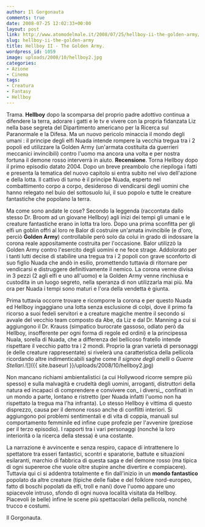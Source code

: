 ```yaml
---
author: Il Gorgonauta
comments: true
date: 2008-07-25 12:02:33+00:00
layout: post
link: http://www.atomodelmale.it/2008/07/25/hellboy-ii-the-golden-army/
slug: hellboy-ii-the-golden-army
title: Hellboy II - The Golden Army.
wordpress_id: 1059
image: uploads/2008/10/hellboy2.jpg
categories:
- Azione
- Cinema
tags:
- Creatura
- Fantasy
- Hellboy
---
```



Trama. **Hellboy** dopo la scomparsa del proprio padre adottivo continua a difendere la terra, adorare i gatti e le tv e vivere con la propria fidanzata Liz nella base segreta del Dipartimento americano per la Ricerca sul Paranormale e la Difesa. Ma un nuovo pericolo minaccia il mondo degli umani : il principe degli elfi Nuada intende rompere la vecchia tregua tra i 2 popoli ed utilizzare la Golden Army (un'armata costituita da guerrieri meccanici invincibili) contro l'uomo ma  ancora una volta e per nostra fortuna il demone rosso interverrà in aiuto. **Recensione**. Torna Hellboy dopo il primo episodio datato 2004. Dopo un breve preambolo che riepiloga i fatti e presenta la tematica del nuovo capitolo si entra subito nel vivo dell'azione e della lotta. Il cattivo di turno è il principe Nuada, esperto nel combattimento corpo a corpo, desideroso di vendicarsi degli uomini che hanno relegato nel buio del sottosuolo lui, il suo popolo  e tutte le creature fantastiche che popolano la terra.

Ma come sono andate le cose? Secondo la leggenda (raccontata dallo stesso Dr. Broom ad un giovane Hellboy) agli inizi dei tempi gli umani e le creature fantastiche erano in lotta tra loro. Dopo una prima sconfitta per gli elfi un goblin offrì al loro re Balor di costruire un'amata invincibile (e d'oro, perciò **Golden Army**) controllabile però solo da colui in grado di indossare la corona reale appositamente costruita per l'occasione. Balor utilizzò la Golden Army contro l'esercito degli uomini e ne fece strage. Addolorato per i tanti lutti decise di stabilire una tregua tra i 2 popoli con grave sconforto di suo figlio Nuada che andò in esilio, promettendo tuttavia di ritornare per vendicarsi e distruggere definitivamente il nemico. La corona venne divisa in 3 pezzi (2 agli elfi e uno all'uomo) e la Golden Army venne rinchiusa e custodita in un luogo segreto, nella speranza di non utilizzarla mai più. Ma ora per Nuada i tempi sono maturi e l'ora della vendetta è giunta.

Prima tuttavia occorre trovare e ricomporre la corona e per questo Nuada ed Hellboy ingaggiano una lotta senza esclusione di colpi, dove il primo fa ricorso a suoi fedeli servitori e a creature magiche mentre il secondo si avvale del vecchio team composto da Abe, da Liz e dal Dr. Manning a cui si aggiungono il Dr. Krauss (simpatico burocrate gassoso, odiato però da Hellboy, insofferente per ogni forma di regole ed ordini) e la principessa Nuala, sorella di Nuada, che a differenza del bellicoso fratello intende rispettare il vecchio patto tra i 2 mondi. Proprio la gran varietà di personaggi (e delle creature rappresentate) si rivelerà una caratteristica della pellicola ricordando altre indimenticabili saghe come _Il signore degli anelli_ o _Guerre Stellari._![]({{ site.baseurl }}/uploads/2008/10/hellboy2.jpg)

Non mancano richiami ambientalistici (a cui Hollywood ricorre sempre più spesso) e sulla malvagità e crudeltà degli uomini, arroganti, distruttori della natura ed incapaci di comprendere e convivere con_ i diversi_, confinati in un mondo a parte, lontano e ristretto (per Nuada infatti l'uomo non ha rispettato la tregua ma l'ha infranta). Lo stesso Hellboy è vittima di questo disprezzo, causa per il demone rosso anche di conflitti interiori. Si aggiungono poi problemi sentimentali e di vita di coppia, manuali sul comportamento femminile ed infine cupe profezie per l'avvenire (preziose per il terzo episodio). I rapporti tra i vari personaggi (nonché la loro interiorità o la ricerca della stessa) è una costante.

La narrazione è avvincente e senza respiro, capace di intrattenere lo spettatore tra esseri fantastici, scontri e sparatorie, battute e situazioni esilaranti, marchio di fabbrica di questa saga e del demone rosso (ma tipica di ogni supereroe che vuole oltre stupire anche divertire e compiacere). Tuttavia qui ci si addentra totalmente e fin dall'inizio in un **mondo fantastico** popolato da altre creature (tipiche delle fiabe e del folklore nord-europeo, fatto di boschi popolati da elfi, troll e nani) dove l'uomo appare uno spiacevole intruso, sfondo di ogni nuova località visitata da Hellboy. Piacevoli (e belle) infine le scene più spettacolari della pellicola, nonché trucco e costumi.

Il Gorgonauta.
